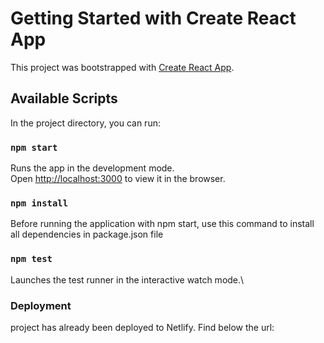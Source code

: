 # Getting Started with Create React App

This project was bootstrapped with [Create React App](https://github.com/facebook/create-react-app).

## Available Scripts

In the project directory, you can run:

### `npm start`

Runs the app in the development mode.\
Open [http://localhost:3000](http://localhost:3000) to view it in the browser.

### `npm install`

Before running the application with npm start, use this command to install all
dependencies in package.json file

### `npm test`

Launches the test runner in the interactive watch mode.\

### Deployment

project has already been deployed to Netlify. Find below the url:
